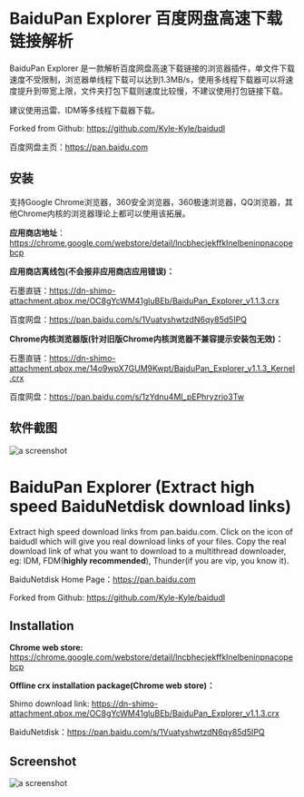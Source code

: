 # BaiduPan Explorer 百度网盘高速下载链接解析
BaiduPan Explorer 是一款解析百度网盘高速下载链接的浏览器插件，单文件下载速度不受限制，浏览器单线程下载可以达到1.3MB/s，使用多线程下载器可以将速度提升到带宽上限，文件夹打包下载则速度比较慢，不建议使用打包链接下载。

建议使用迅雷、IDM等多线程下载器下载。

Forked from Github: https://github.com/Kyle-Kyle/baidudl

百度网盘主页：https://pan.baidu.com

## 安装
支持Google Chrome浏览器，360安全浏览器，360极速浏览器，QQ浏览器，其他Chrome内核的浏览器理论上都可以使用该拓展。

**应用商店地址**： https://chrome.google.com/webstore/detail/lncbhecjekffklnelbeninpnacopebcp

**应用商店离线包(不会报非应用商店应用错误)：**  

石墨直链：https://dn-shimo-attachment.qbox.me/OC8gYcWM41gluBEb/BaiduPan_Explorer_v1.1.3.crx

百度网盘：https://pan.baidu.com/s/1VuatyshwtzdN6qy85d5IPQ

**Chrome内核浏览器版(针对旧版Chrome内核浏览器不兼容提示安装包无效)：**

石墨直链：https://dn-shimo-attachment.qbox.me/14o9wpX7GUM9Kwpt/BaiduPan_Explorer_v1.1.3_Kernel.crx

百度网盘：https://pan.baidu.com/s/1zYdnu4MI_pEPhryzrjo3Tw

## 软件截图
![a screenshot](https://wx4.sinaimg.cn/large/77c76f11gy1fp45wtz796j20zk0m8dn4.jpg)

# BaiduPan Explorer (Extract high speed BaiduNetdisk download links)
Extract high speed download links from pan.baidu.com. Click on the icon of baidudl which will give you real download links of your files. Copy the real download link of what you want to download to a multithread downloader, eg: IDM, FDM(**highly recommended**), Thunder(if you are vip, you know it).

BaiduNetdisk Home Page：https://pan.baidu.com

Forked from Github: https://github.com/Kyle-Kyle/baidudl
## Installation
**Chrome web store:** https://chrome.google.com/webstore/detail/lncbhecjekffklnelbeninpnacopebcp

**Offline crx installation package(Chrome web store)：**  

Shimo download link: https://dn-shimo-attachment.qbox.me/OC8gYcWM41gluBEb/BaiduPan_Explorer_v1.1.3.crx

BaiduNetdisk：https://pan.baidu.com/s/1VuatyshwtzdN6qy85d5IPQ

## Screenshot
![a screenshot](https://wx4.sinaimg.cn/large/77c76f11gy1fp45wtz796j20zk0m8dn4.jpg)
